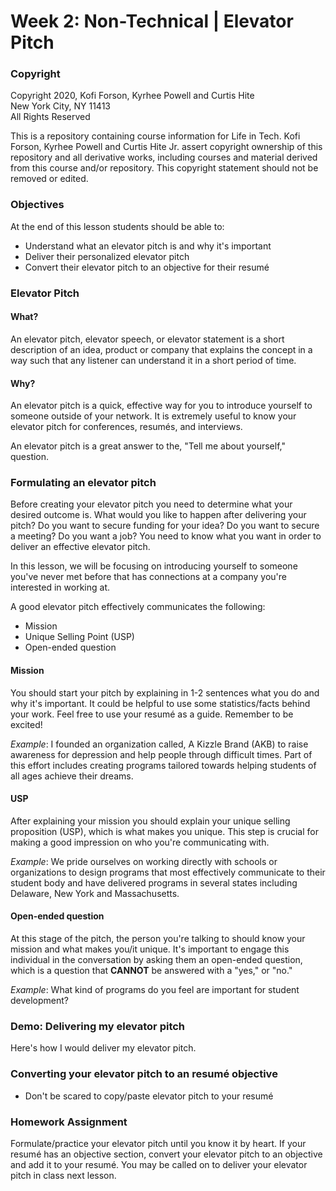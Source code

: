# Week 2: Non-Technical | Elevator Pitch

### Copyright
Copyright 2020, Kofi Forson, Kyrhee Powell and Curtis Hite \
New York City, NY 11413 \
All Rights Reserved

This is a repository containing course information for Life in Tech. Kofi Forson, Kyrhee Powell and Curtis Hite Jr. assert copyright ownership of this repository and all derivative works, including courses and material derived from this course and/or repository. This copyright statement should not be removed or edited.


### Objectives
At the end of this lesson students should be able to:
- Understand what an elevator pitch is and why it's important
- Deliver their personalized elevator pitch
- Convert their elevator pitch to an objective for their resumé


### Elevator Pitch
#### What?
An elevator pitch, elevator speech, or elevator statement is a short description of an idea, product or company that explains the concept in a way such that any listener can understand it in a short period of time.

#### Why?
An elevator pitch is a quick, effective way for you to introduce yourself to someone outside of your network. It is extremely useful to know your elevator pitch for conferences, resumés, and interviews.

An elevator pitch is a great answer to the, "Tell me about yourself," question.

### Formulating an elevator pitch
Before creating your elevator pitch you need to determine what your desired outcome is. What would you like to happen after delivering your pitch? Do you want to secure funding for your idea? Do you want to secure a meeting? Do you want a job? You need to know what you want in order to deliver an effective elevator pitch.

In this lesson, we will be focusing on introducing yourself to someone you've never met before that has connections at a company you're interested in working at.

A good elevator pitch effectively communicates the following:
- Mission
- Unique Selling Point (USP)
- Open-ended question

#### Mission
You should start your pitch by explaining in 1-2 sentences what you do and why it's important. It could be helpful to use some statistics/facts behind your work. Feel free to use your resumé as a guide. Remember to be excited!

_Example_: I founded an organization called, A Kizzle Brand (AKB) to raise awareness for depression and help people through difficult times. Part of this effort includes creating programs tailored towards helping students of all ages achieve their dreams.

#### USP
After explaining your mission you should explain your unique selling proposition (USP), which is what makes you unique. This step is crucial for making a good impression on who you're communicating with.

_Example_: We pride ourselves on working directly with schools or organizations to design programs that most effectively communicate to their student body and have delivered programs in several states including Delaware, New York and Massachusetts.


#### Open-ended question
At this stage of the pitch, the person you're talking to should know your mission and what makes you/it unique. It's important to engage this individual in the conversation by asking them an open-ended question, which is a question that __CANNOT__ be answered with a "yes," or "no."

_Example_: What kind of programs do you feel are important for student development?

### Demo: Delivering my elevator pitch
Here's how I would deliver my elevator pitch.

### Converting your elevator pitch to an resumé objective
- Don't be scared to copy/paste elevator pitch to your resumé


 ### Homework Assignment
Formulate/practice your elevator pitch until you know it by heart. If your resumé has an objective section, convert your elevator pitch to an objective and add it to your resumé. You may be called on to deliver your elevator pitch in class next lesson.